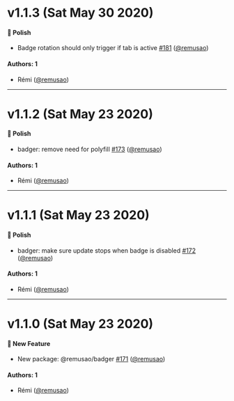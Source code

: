 # v1.1.3 (Sat May 30 2020)

#### :nail_care: Polish

- Badge rotation should only trigger if tab is active [#181](https://github.com/remusao/mono/pull/181) ([@remusao](https://github.com/remusao))

#### Authors: 1

- Rémi ([@remusao](https://github.com/remusao))

---

# v1.1.2 (Sat May 23 2020)

#### :nail_care: Polish

- badger: remove need for polyfill [#173](https://github.com/remusao/mono/pull/173) ([@remusao](https://github.com/remusao))

#### Authors: 1

- Rémi ([@remusao](https://github.com/remusao))

---

# v1.1.1 (Sat May 23 2020)

#### :nail_care: Polish

- badger: make sure update stops when badge is disabled [#172](https://github.com/remusao/mono/pull/172) ([@remusao](https://github.com/remusao))

#### Authors: 1

- Rémi ([@remusao](https://github.com/remusao))

---

# v1.1.0 (Sat May 23 2020)

#### :rocket: New Feature

- New package: @remusao/badger [#171](https://github.com/remusao/mono/pull/171) ([@remusao](https://github.com/remusao))

#### Authors: 1

- Rémi ([@remusao](https://github.com/remusao))
